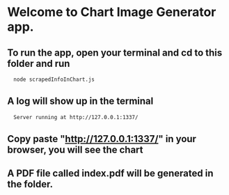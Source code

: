 # Welcome to Chart Image Generator app.


## To run the app, open your terminal and cd to this folder and run

```bash
  node scrapedInfoInChart.js
```

## A log will show up in the terminal

```bash
  Server running at http://127.0.0.1:1337/
```

## Copy paste "http://127.0.0.1:1337/" in your browser, you will see the chart

## A PDF file called index.pdf will be generated in the folder.

